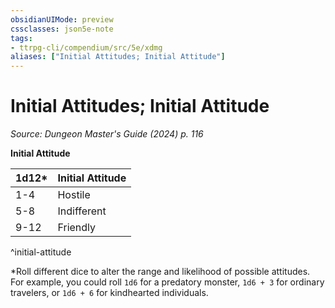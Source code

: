 ```yaml
---
obsidianUIMode: preview
cssclasses: json5e-note
tags:
- ttrpg-cli/compendium/src/5e/xdmg
aliases: ["Initial Attitudes; Initial Attitude"]
---
```

# Initial Attitudes; Initial Attitude
*Source: Dungeon Master's Guide (2024) p. 116* 

**Initial Attitude**

| 1d12* | Initial Attitude |
|-------|------------------|
| 1-4 | Hostile |
| 5-8 | Indifferent |
| 9-12 | Friendly |
^initial-attitude

*Roll different dice to alter the range and likelihood of possible attitudes. For example, you could roll `1d6` for a predatory monster, `1d6 + 3` for ordinary travelers, or `1d6 + 6` for kindhearted individuals.